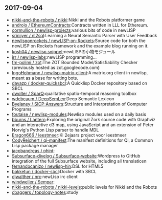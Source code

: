 ## 2017-09-04

* [nikki-and-the-robots / nikki](https://github.com/nikki-and-the-robots/nikki):Nikki and the Robots platformer game
* [androlo / EthereumContracts](https://github.com/androlo/EthereumContracts):Contracts written in LLL for Ethereum.
* [cormullion / newlisp-projects](https://github.com/cormullion/newlisp-projects):various bits of code in newLISP
* [sriniiyer / nl2sql](https://github.com/sriniiyer/nl2sql):Learning a Neural Semantic Parser with User Feedback
* [newlisponrockets / newLISP-on-Rockets](https://github.com/newlisponrockets/newLISP-on-Rockets):Source code for both the newLISP on Rockets framework and the example blog running on it.
* [kosh04 / newlisp.snippet](https://github.com/kosh04/newlisp.snippet):newLISPの小物モジュール
* [irr / newlisp-labs](https://github.com/irr/newlisp-labs):newLISP programming...
* [fm-polimi / zot](https://github.com/fm-polimi/zot):The ZOT Bounded Model/Satisfiability Checker (previously hosted as zot.googlecode.com)
* [IngoHohmann / newlisp-matrix-client](https://github.com/IngoHohmann/newlisp-matrix-client):A matrix.org client in newlisp, meant as a base for writing bots.
* [davazp / docker-quicksbcl](https://github.com/davazp/docker-quicksbcl):A Quicklisp Docker repository based on SBCL
* [dwolter / SparQ](https://github.com/dwolter/SparQ):qualitative spatio-temporal reasoning toolbox
* [wdebeaum / DeepSemLex](https://github.com/wdebeaum/DeepSemLex):Deep Semantic Lexicon
* [Byelaney / SICP-Answers](https://github.com/Byelaney/SICP-Answers):Structure and Interpretation of Computer Programs
* [foutaise / newlisp-modules](https://github.com/foutaise/newlisp-modules):Newlisp modules used on a daily basis
* [bburns / Lantern](https://github.com/bburns/Lantern):Exploring the original Zork source code with Graphviz and an interactive d3 map, using JavaScript and an extension of Peter Norvig's Python Lisp parser to handle MDL
* [Eragon666 / leestmeer](https://github.com/Eragon666/leestmeer):KI 2ejaars project voor leestmeer
* [CodyReichert / qi-manifest](https://github.com/CodyReichert/qi-manifest):The manifest definitions for Qi, a Common Lisp package manager
* [jacobandreas / phint](https://github.com/jacobandreas/phint):
* [Subsurface-divelog / Subsurface-website](https://github.com/Subsurface-divelog/Subsurface-website):Wordpress to GitHub integration of the full Subsurface website, including all translatiosn
* [fernandocanizo / newlisp-hin](https://github.com/fernandocanizo/newlisp-hin):DSL for HTML5
* [bakketun / docker-sbcl](https://github.com/bakketun/docker-sbcl):Docker with SBCL
* [djwalther / nrc](https://github.com/djwalther/nrc):newLisp irc client
* [windweller / Sempar](https://github.com/windweller/Sempar):
* [nikki-and-the-robots / nikki-levels](https://github.com/nikki-and-the-robots/nikki-levels):public levels for Nikki and the Robots
* [cbaggers / topology-notes](https://github.com/cbaggers/topology-notes):study
